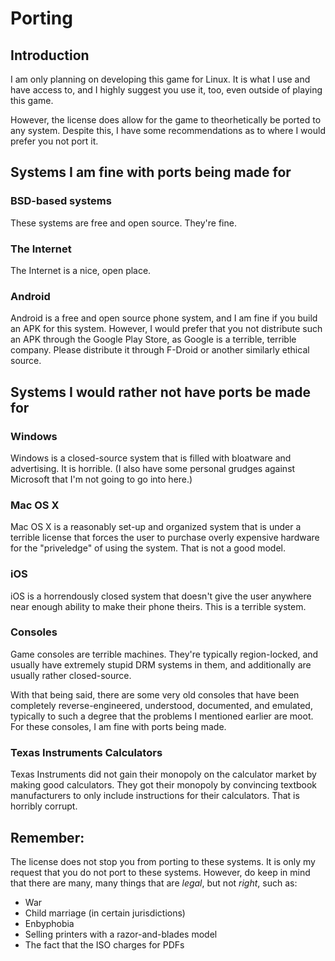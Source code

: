 # Porting

## Introduction

I am only planning on developing this game for Linux.  It is what I use and have access to, and I highly suggest you use it, too, even outside of playing this game.

However, the license does allow for the game to theorhetically be ported to any system.  Despite this, I have some recommendations as to where I would prefer you not port it.

## Systems I am fine with ports being made for

### BSD-based systems

These systems are free and open source.  They're fine.

### The Internet

The Internet is a nice, open place.

### Android

Android is a free and open source phone system, and I am fine if you build an APK for this system.  However, I would prefer that you not distribute such an APK through the Google Play Store, as Google is a terrible, terrible company.  Please distribute it through F-Droid or another similarly ethical source.

## Systems I would rather not have ports be made for

### Windows

Windows is a closed-source system that is filled with bloatware and advertising.  It is horrible.  (I also have some personal grudges against Microsoft that I'm not going to go into here.)

### Mac OS X

Mac OS X is a reasonably set-up and organized system that is under a terrible license that forces the user to purchase overly expensive hardware for the "priveledge" of using the system.  That is not a good model.

### iOS

iOS is a horrendously closed system that doesn't give the user anywhere near enough ability to make their phone theirs.  This is a terrible system.

### Consoles

Game consoles are terrible machines.  They're typically region-locked, and usually have extremely stupid DRM systems in them, and additionally are usually rather closed-source.

With that being said, there are some very old consoles that have been completely reverse-engineered, understood, documented, and emulated, typically to such a degree that the problems I mentioned earlier are moot.  For these consoles, I am fine with ports being made.

### Texas Instruments Calculators

Texas Instruments did not gain their monopoly on the calculator market by making good calculators.  They got their monopoly by convincing textbook manufacturers to only include instructions for their calculators.  That is horribly corrupt.

## Remember:

The license does not stop you from porting to these systems.  It is only my request that you do not port to these systems.  However, do keep in mind that there are many, many things that are _legal_, but not _right_, such as:

- War
- Child marriage (in certain jurisdictions)
- Enbyphobia
- Selling printers with a razor-and-blades model
- The fact that the ISO charges for PDFs
